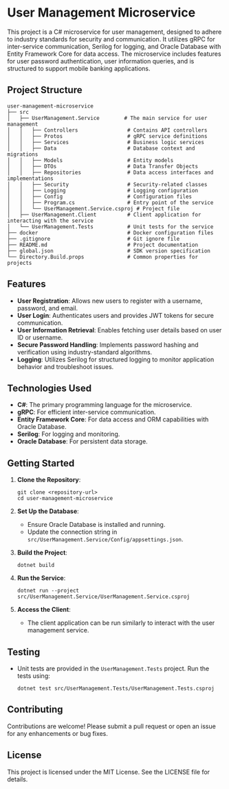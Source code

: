 # User Management Microservice

This project is a C# microservice for user management, designed to adhere to industry standards for security and communication. It utilizes gRPC for inter-service communication, Serilog for logging, and Oracle Database with Entity Framework Core for data access. The microservice includes features for user password authentication, user information queries, and is structured to support mobile banking applications.

## Project Structure

```
user-management-microservice
├── src
│   ├── UserManagement.Service        # The main service for user management
│   │   ├── Controllers                # Contains API controllers
│   │   ├── Protos                     # gRPC service definitions
│   │   ├── Services                   # Business logic services
│   │   ├── Data                       # Database context and migrations
│   │   ├── Models                     # Entity models
│   │   ├── DTOs                       # Data Transfer Objects
│   │   ├── Repositories               # Data access interfaces and implementations
│   │   ├── Security                   # Security-related classes
│   │   ├── Logging                    # Logging configuration
│   │   ├── Config                     # Configuration files
│   │   ├── Program.cs                 # Entry point of the service
│   │   └── UserManagement.Service.csproj # Project file
│   ├── UserManagement.Client          # Client application for interacting with the service
│   └── UserManagement.Tests           # Unit tests for the service
├── docker                             # Docker configuration files
├── .gitignore                         # Git ignore file
├── README.md                          # Project documentation
├── global.json                        # SDK version specification
└── Directory.Build.props              # Common properties for projects
```

## Features

- **User Registration**: Allows new users to register with a username, password, and email.
- **User Login**: Authenticates users and provides JWT tokens for secure communication.
- **User Information Retrieval**: Enables fetching user details based on user ID or username.
- **Secure Password Handling**: Implements password hashing and verification using industry-standard algorithms.
- **Logging**: Utilizes Serilog for structured logging to monitor application behavior and troubleshoot issues.

## Technologies Used

- **C#**: The primary programming language for the microservice.
- **gRPC**: For efficient inter-service communication.
- **Entity Framework Core**: For data access and ORM capabilities with Oracle Database.
- **Serilog**: For logging and monitoring.
- **Oracle Database**: For persistent data storage.

## Getting Started

1. **Clone the Repository**:
   ```
   git clone <repository-url>
   cd user-management-microservice
   ```

2. **Set Up the Database**:
   - Ensure Oracle Database is installed and running.
   - Update the connection string in `src/UserManagement.Service/Config/appsettings.json`.

3. **Build the Project**:
   ```
   dotnet build
   ```

4. **Run the Service**:
   ```
   dotnet run --project src/UserManagement.Service/UserManagement.Service.csproj
   ```

5. **Access the Client**:
   - The client application can be run similarly to interact with the user management service.

## Testing

- Unit tests are provided in the `UserManagement.Tests` project. Run the tests using:
  ```
  dotnet test src/UserManagement.Tests/UserManagement.Tests.csproj
  ```

## Contributing

Contributions are welcome! Please submit a pull request or open an issue for any enhancements or bug fixes.

## License

This project is licensed under the MIT License. See the LICENSE file for details.